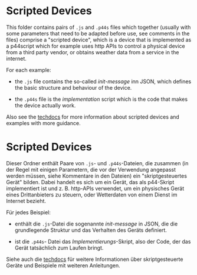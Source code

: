 # Scripted Devices

This folder contains pairs of `.js` and `.p44s` files which together (usually with some
parameters that need to be adapted before use, see comments in the files) comprise a
"scripted device", which is a device that is implemented as a p44script which for example
uses http APIs to control a physical device from a third party vendor, or obtains weather
data from a service in the internet.

For each example:

- the `.js` file contains the so-called *init-message* inn JSON, which defines the basic
  structure and behaviour of the device.

- the `.p44s` file is the *implementation* script which is the code that makes the device
  actually work.

Also see the [techdocs](https://plan44.ch/p44-techdocs/en/custdevexamples/) for more
information about scripted devices and examples with more guidance.


# Scripted Devices

Dieser Ordner enthält Paare von `.js`- und `.p44s`-Dateien, die zusammen (in der Regel
mit einigen Parametern, die vor der Verwendung angepasst werden müssen, siehe Kommentare
in den Dateien) ein "skriptgesteuertes Gerät" bilden. Dabei handelt es sich um ein Gerät,
das als p44-Skript implementiert ist und z. B. http-APIs verwendet, um ein physisches
Gerät eines Drittanbieters zu steuern, oder Wetterdaten von einem Dienst im Internet
bezieht.

Für jedes Beispiel:

- enthält die `.js`-Datei die sogenannte *init-message* in JSON, die die grundlegende
  Struktur und das Verhalten des Geräts definiert.

- ist die `.p44s`- Datei das *Implementierungs*-Skript, also der Code, der das Gerät
  tatsächlich zum Laufen bringt.

Siehe auch die [techdocs](https://plan44.ch/p44-techdocs/de/custdevexamples/) für weitere
Informationen über skriptgesteuerte Geräte und Beispiele mit weiteren Anleitungen.
